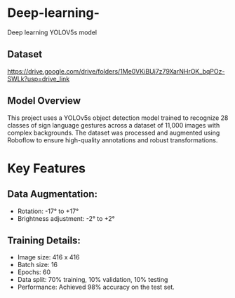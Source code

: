 # Deep-learning-
Deep learning YOLOV5s model

## Dataset
https://drive.google.com/drive/folders/1Me0VKiBUi7z79XarNHrOK_bqPOz-SWLk?usp=drive_link

## Model Overview
This project uses a YOLOv5s object detection model trained to recognize 28 classes of sign language gestures across a dataset of 11,000 images with complex backgrounds. The dataset was processed and augmented using Roboflow to ensure high-quality annotations and robust transformations.

# Key Features
## Data Augmentation:
 - Rotation: -17° to +17°
 - Brightness adjustment: -2° to +2°

## Training Details:
 - Image size: 416 x 416
 - Batch size: 16
 - Epochs: 60
 - Data split: 70% training, 10% validation, 10% testing
 - Performance: Achieved 98% accuracy on the test set.
